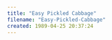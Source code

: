 ```yaml
---
title: "Easy Pickled Cabbage"
filename: "Easy-Pickled-Cabbage"
created: 1989-04-25 20:37:24
---
```

